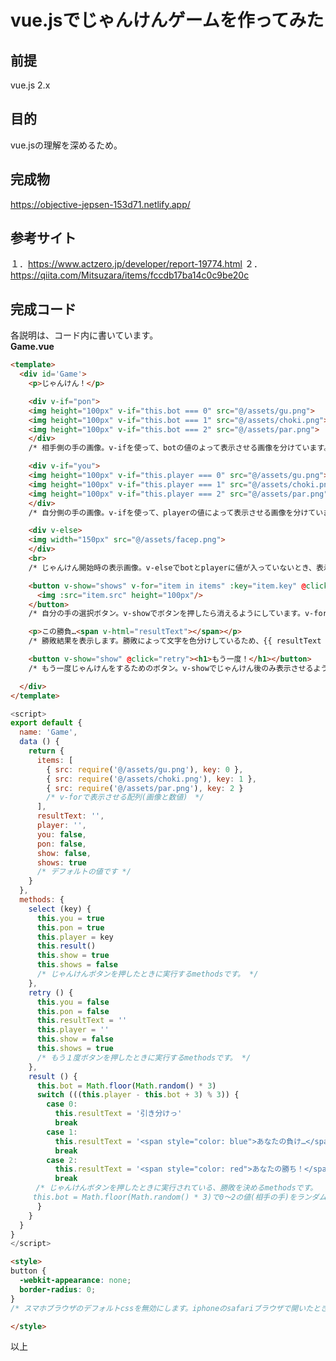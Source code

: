 # vue.jsでじゃんけんゲームを作ってみた

## 前提
vue.js 2.x

## 目的
vue.jsの理解を深めるため。

## 完成物
<a href="https://objective-jepsen-153d71.netlify.app/" target="_blank">https://objective-jepsen-153d71.netlify.app/</a>

## 参考サイト
１．<a href="https://www.actzero.jp/developer/report-19774.html" target="_blank">https://www.actzero.jp/developer/report-19774.html</a>
２．<a href="https://qiita.com/Mitsuzara/items/fccdb17ba14c0c9be20c" target="_blank">https://qiita.com/Mitsuzara/items/fccdb17ba14c0c9be20c</a>

## 完成コード
各説明は、コード内に書いています。<br />
**Game.vue**
```html
<template>
  <div id='Game'>
    <p>じゃんけん！</p>

    <div v-if="pon">
    <img height="100px" v-if="this.bot === 0" src="@/assets/gu.png">
    <img height="100px" v-if="this.bot === 1" src="@/assets/choki.png">
    <img height="100px" v-if="this.bot === 2" src="@/assets/par.png">
    </div>
    /* 相手側の手の画像。v-ifを使って、botの値のよって表示させる画像を分けています。 */

    <div v-if="you">
    <img height="100px" v-if="this.player === 0" src="@/assets/gu.png">
    <img height="100px" v-if="this.player === 1" src="@/assets/choki.png">
    <img height="100px" v-if="this.player === 2" src="@/assets/par.png">
    </div>
    /* 自分側の手の画像。v-ifを使って、playerの値によって表示させる画像を分けています。 */

    <div v-else>
    <img width="150px" src="@/assets/facep.png">
    </div>
    <br>
    /* じゃんけん開始時の表示画像。v-elseでbotとplayerに値が入っていないとき、表示させるようにしています。 */

    <button v-show="shows" v-for="item in items" :key="item.key" @click="select(item.key)">
      <img :src="item.src" height="100px"/>
    </button>
    /* 自分の手の選択ボタン。v-showでボタンを押したら消えるようにしています。v-forで配列を繰り返し、selectで配列のkeyを取得しています。 */

    <p>この勝負…<span v-html="resultText"></span></p>
    /* 勝敗結果を表示します。勝敗によって文字を色分けしているため、{{ resultText }}ではなく、v-htmlを使用しています。 */

    <button v-show="show" @click="retry"><h1>もう一度！</h1></button>
    /* もう一度じゃんけんをするためのボタン。v-showでじゃんけん後のみ表示させるようにしています。 */

  </div>
</template>
```

```javascript
<script>
export default {
  name: 'Game',
  data () {
    return {
      items: [
        { src: require('@/assets/gu.png'), key: 0 },
        { src: require('@/assets/choki.png'), key: 1 },
        { src: require('@/assets/par.png'), key: 2 }
        /* v-forで表示させる配列(画像と数値)　*/  
      ],   
      resultText: '',
      player: '',
      you: false,
      pon: false,
      show: false,
      shows: true
      /* デフォルトの値です */
    }
  },
  methods: {
    select (key) {
      this.you = true
      this.pon = true
      this.player = key
      this.result()
      this.show = true
      this.shows = false
      /* じゃんけんボタンを押したときに実行するmethodsです。 */
    },
    retry () {
      this.you = false
      this.pon = false
      this.resultText = ''
      this.player = ''
      this.show = false
      this.shows = true
      /* もう１度ボタンを押したときに実行するmethodsです。 */
    },
    result () {
      this.bot = Math.floor(Math.random() * 3)
      switch (((this.player - this.bot + 3) % 3)) {
        case 0:
          this.resultText = '引き分けっ'
          break
        case 1:
          this.resultText = '<span style="color: blue">あなたの負け…</span>'
          break
        case 2:
          this.resultText = '<span style="color: red">あなたの勝ち！</span>'
          break
    　/* じゃんけんボタンを押したときに実行されている、勝敗を決めるmethodsです。
     this.bot = Math.floor(Math.random() * 3)で0〜2の値(相手の手)をランダムで出力しています。*/
      }
    }
  }
}
</script>
```

```html
<style>
button {
  -webkit-appearance: none;
  border-radius: 0;
}
/* スマホブラウザのデフォルトcssを無効にします。iphoneのsafariブラウザで開いたときに、指定したcssが反映されていなかったため。 */

</style>
```

以上
